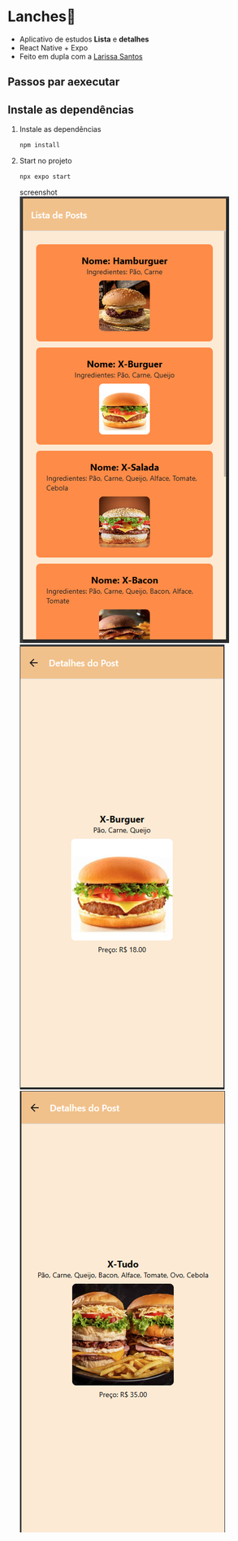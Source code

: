 # Lanches👋
- Aplicativo de estudos **Lista** e **detalhes**
- React Native + Expo
- Feito em dupla com a [Larissa Santos](https://github.com/larissadossantosdarocha)

## Passos par aexecutar

## Instale as dependências

1. Instale as dependências

   ```bash
   npm install
   ```

2. Start no projeto

   ```bash
   npx expo start
   ```

   screenshot
    ![Screenshot](./assets/images/Captura%20de%20tela%202025-08-19%20135758.png)
    ![Screenshot](./assets/images/Captura%20de%20tela%202025-08-19%20135829.png)
    ![Screenshot](./assets/images/Captura%20de%20tela%202025-08-19%20135844.png)

